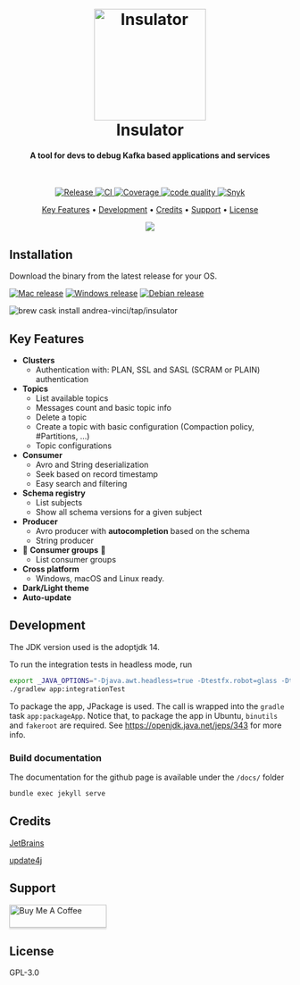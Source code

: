 <h1 align="center">
  <br>
  <img src="assets/icon.png" alt="Insulator" width="200">
  <br>
  Insulator
  <br>
</h1>

<h4 align="center">A tool for devs to debug Kafka based applications and services</h4>
<br/>
<p align="center">

<a href="https://github.com/andrea-vinci/Insulator/releases">
    <img src="https://github.com/andrea-vinci/Insulator/workflows/Release/badge.svg"
         alt="Release"/>
  </a>

<a href="https://github.com/andrea-vinci/Insulator/actions?query=workflow%3ACI">
    <img src="https://github.com/andrea-vinci/Insulator/workflows/CI/badge.svg"
         alt="CI"/>
  </a>

<a href="https://codeclimate.com/github/andrea-vinci/Insulator/test_coverage">
    <img src="https://api.codeclimate.com/v1/badges/fd385843d031f1ad99f8/test_coverage" 
        alt="Coverage"/>
    </a>

<a href="https://codeclimate.com/github/andrea-vinci/Insulator/maintainability">
    <img src="https://api.codeclimate.com/v1/badges/fd385843d031f1ad99f8/maintainability" 
        alt="code quality"/>
    </a>

<a href="https://snyk.io/test/github/andrea-vinci/Insulator?targetFile=build.gradle">
    <img src="https://snyk.io/test/github/andrea-vinci/Insulator/badge.svg?targetFile=build.gradle"
         alt="Snyk"/>
  </a>

</p>

<p align="center">
  <a href="#key-features">Key Features</a> •
  <a href="#development">Development</a> •
  <a href="#credits">Credits</a> •
  <a href="#support">Support</a> •
  <a href="#license">License</a>
</p>

<p align="center">
        <img src="assets/insulator_dark_mode.gif">
</p>

## Installation

Download the binary from the latest release for your OS.

[![Mac release](https://badgen.net/badge/icon/Mac%20Os?label=Download%20Latest%20Release&color=orange)](https://github.com/andrea-vinci/Insulator/releases/download/0.3.2/insulator-mac.zip)
[![Windows release](https://badgen.net/badge/icon/Windows?label=Download%20Latest%20Release&color=orange)](https://github.com/andrea-vinci/Insulator/releases/download/0.3.2/insulator-win.zip)
[![Debian release](https://badgen.net/badge/icon/Debian?label=Download%20Latest%20Release&color=orange)](https://github.com/andrea-vinci/Insulator/releases/download/0.3.2/insulator-debian.zip)

![brew cask install andrea-vinci/tap/insulator](https://badgen.net/badge/icon/brew%20cask%20install%20andrea-vinci%2Ftap%2Finsulator?label=🍻%20Brew&color=orange)

## Key Features

* **Clusters**
  * Authentication with: PLAN, SSL and SASL (SCRAM or PLAIN) authentication
* **Topics**
  * List available topics
  * Messages count and basic topic info
  * Delete a topic
  * Create a topic with basic configuration (Compaction policy, \#Partitions, ...)
  * Topic configurations
* **Consumer**
  * Avro and String deserialization
  * Seek based on record timestamp
  * Easy search and filtering
* **Schema registry**
  * List subjects
  * Show all schema versions for a given subject
* **Producer**
  * Avro producer with **autocompletion** based on the schema
  * String producer
* 🚧  **Consumer groups** 🚧
  * List consumer groups
* **Cross platform**
  * Windows, macOS and Linux ready.
* **Dark/Light theme**
* **Auto-update**

## Development

The JDK version used is the adoptjdk 14.

To run the integration tests in headless mode, run

```bash
export _JAVA_OPTIONS="-Djava.awt.headless=true -Dtestfx.robot=glass -Dtestfx.headless=true -Dprism.order=sw -Dprism.text=t2k  -Dtestfx.setup.timeout=2500 -Dheadless.geometry=1920x1080-64"
./gradlew app:integrationTest
```

To package the app, JPackage is used. The call is wrapped into the `gradle` task `app:packageApp`.
Notice that, to package the app in Ubuntu, `binutils` and `fakeroot` are required.
See https://openjdk.java.net/jeps/343 for more info.

### Build documentation

The documentation for the github page is available under the `/docs/` folder

```bash
bundle exec jekyll serve
```

## Credits

[JetBrains](https://www.jetbrains.com/?from=Insulator)

[update4j](https://github.com/update4j/update4j)

## Support

<a href="https://www.buymeacoffee.com/andreavinci" target="_blank"><img src="https://www.buymeacoffee.com/assets/img/custom_images/orange_img.png" alt="Buy Me A Coffee" style="height: 41px !important;width: 174px !important;box-shadow: 0px 3px 2px 0px rgba(190, 190, 190, 0.5) !important;-webkit-box-shadow: 0px 3px 2px 0px rgba(190, 190, 190, 0.5) !important;" ></a>

## License

GPL-3.0
